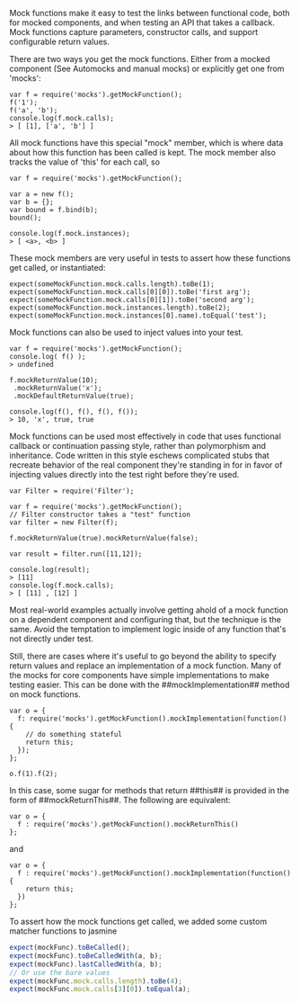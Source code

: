 Mock functions make it easy to test the links between functional code, both for mocked components, and when testing an API that takes a callback. Mock functions capture parameters, constructor calls, and support configurable return values.

There are two ways you get the mock functions. Either from a mocked component (See Automocks and manual mocks) or explicitly get one from 'mocks':

```
var f = require('mocks').getMockFunction();
f('1');
f('a', 'b');
console.log(f.mock.calls);
> [ [1], ['a', 'b'] ]
```

All mock functions have this special "mock" member, which is where data about how this function has been called is kept. The mock member also tracks the value of 'this' for each call, so

```
var f = require('mocks').getMockFunction();

var a = new f();
var b = {};
var bound = f.bind(b);
bound();

console.log(f.mock.instances);
> [ <a>, <b> ]
```

These mock members are very useful in tests to assert how these functions get called, or instantiated:

```
expect(someMockFunction.mock.calls.length).toBe(1);
expect(someMockFunction.mock.calls[0][0]).toBe('first arg');
expect(someMockFunction.mock.calls[0][1]).toBe('second arg');
expect(someMockFunction.mock.instances.length).toBe(2);
expect(someMockFunction.mock.instances[0].name).toEqual('test');
```

Mock functions can also be used to inject values into your test.

```
var f = require('mocks').getMockFunction();
console.log( f() );
> undefined

f.mockReturnValue(10);
 .mockReturnValue('x');
 .mockDefaultReturnValue(true);

console.log(f(), f(), f(), f());
> 10, 'x', true, true
```

Mock functions can be used most effectively in code that uses functional callback or continuation passing style, rather than polymorphism and inheritance. Code written in this style eschews complicated stubs that recreate behavior of the real component they're standing in for in favor of injecting values directly into the test right before they're used.

```
var Filter = require('Filter');

var f = require('mocks').getMockFunction();
// Filter constructor takes a "test" function
var filter = new Filter(f);

f.mockReturnValue(true).mockReturnValue(false);

var result = filter.run([11,12]);

console.log(result);
> [11]
console.log(f.mock.calls);
> [ [11] , [12] ]
```

Most real-world examples actually involve getting ahold of a mock function on a dependent component and configuring that, but the technique is the same. Avoid the temptation to implement logic inside of any function that's not directly under test.

Still, there are cases where it's useful to go beyond the ability to specify return values and replace an implementation of a mock function. Many of the mocks for core components have simple implementations to make testing easier. This can be done with the ##mockImplementation## method on mock functions.

```
var o = {
  f: require('mocks').getMockFunction().mockImplementation(function() {
    // do something stateful
    return this;
  });
};

o.f(1).f(2);
```

In this case, some sugar for methods that return ##this## is provided in the form of ##mockReturnThis##. The following are equivalent:

```
var o = {
  f : require('mocks').getMockFunction().mockReturnThis()
};
```

and 

```
var o = {
  f : require('mocks').getMockFunction().mockImplementation(function() {
    return this;
  })
};
```

To assert how the mock functions get called, we added some custom matcher functions to jasmine

```javascript
expect(mockFunc).toBeCalled();
expect(mockFunc).toBeCalledWith(a, b);
expect(mockFunc).lastCalledWith(a, b);
// Or use the bare values
expect(mockFunc.mock.calls.length).toBe(4);
expect(mockFunc.mock.calls[3][0]).toEqual(a);
```
